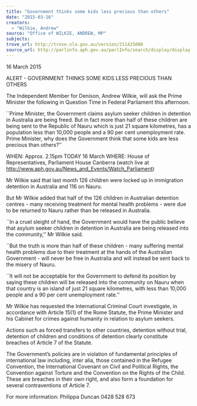 ```yaml
---
title: "Government thinks some kids less precious than others"
date: "2015-03-16"
creators:
  - "Wilkie, Andrew"
source: "Office of WILKIE, ANDREW, MP"
subjects:
trove_url: http://trove.nla.gov.au/version/211425080
source_url: http://parlinfo.aph.gov.au/parlInfo/search/display/display.w3p;query=Id%3A%22media/pressrel/3719313%22
---
```


 

 16 March 2015   

 

 ALERT - GOVERNMENT THINKS SOME KIDS LESS PRECIOUS THAN OTHERS   

 

 The Independent Member for Denison, Andrew Wilkie, will ask the Prime Minister the  following in Question Time in Federal Parliament this afternoon.    

 ``Prime Minister, the Government claims asylum seeker children in detention in Australia  are being freed.  But in fact more than half of these children are being sent to the  Republic of Nauru which is just 21 square kilometres, has a population less than 10,000  people and a 90 per cent unemployment rate.  Prime Minister, why does the  Government think that some kids are less precious than others?’’    

 WHEN:   Approx. 2.15pm TODAY 16 March  WHERE: House of Representatives, Parliament House Canberra  (watch live at http://www.aph.gov.au/News_and_Events/Watch_Parliament)    

 Mr Wilkie said that last month 126 children were locked up in immigration detention in  Australia and 116 on Nauru.     

 But Mr Wilkie added that half of the 126 children in Australian detention centres - many  receiving treatment for mental health problems - were due to be returned to Nauru rather  than be released in Australia.    

 ``In a cruel sleight of hand, the Government would have the public believe that asylum  seeker children in detention in Australia are being released into the community,’’ Mr  Wilkie said.    

 ``But the truth is more than half of these children - many suffering mental health  problems due to their treatment at the hands of the Australian Government - will never  be free in Australia and will instead be sent back to the misery of Nauru.    

 ``It will not be acceptable for the Government to defend its position by saying these  children will be released into the community on Nauru when that country is an island of  just 21 square kilometres, with less than 10,000 people and a 90 per cent unemployment  rate.’’    

 Mr Wilkie has requested the International Criminal Court investigate, in accordance with  Article 15(1) of the Rome Statute, the Prime Minister and his Cabinet for crimes against  humanity in relation to asylum seekers. 

 

 Actions such as forced transfers to other countries, detention without trial, detention of  children and conditions of detention clearly constitute breaches of Article 7 of the  Statute.    

 The Government’s policies are in violation of fundamental principles of international law  including, inter alia, those contained in the Refugee Convention, the International  Covenant on Civil and Political Rights, the Convention against Torture and the  Convention on the Rights of the Child. These are breaches in their own right, and also  form a foundation for several contraventions of Article 7.    

 For more information: Philippa Duncan 0428 528 673   

